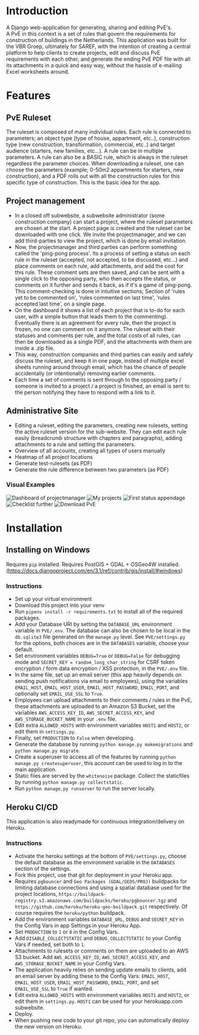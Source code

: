 # Introduction

A Django web-application for generating, sharing and editing PvE's.\
A PvE in this context is a set of rules that govern the requirements for construction of buildings in the Netherlands. This application was built for the VBR Groep, ultimately for SAREF, with the intention of creating a central platform to help clients to create projects, edit and discuss PvE requirements with each other, and generate the ending PvE PDF file with all its attachments in a quick and easy way, without the hassle of e-mailing Excel worksheets around.

# Features

## PvE Ruleset

The ruleset is composed of many individual rules. Each rule is connected to parameters; an object type (type of house, appartment, etc..), construction type (new construction, transformation, commercial, etc..) and target audience (starters, new families, etc...). A rule can be in multiple parameters. A rule can also be a BASIC rule, which is always in the ruleset regardless the parameter choices. When downloading a ruleset, one can choose the parameters (example; 0-50m2 appartments for starters, new construction), and a PDF rolls out with all the construction rules for this specific type of construction. This is the basic idea for the app.

## Project management

- In a closed off subwebsite, a subwebsite administrator (some construction company) can start a project, where the ruleset parameters are chosen at the start. A project page is created and the ruleset can be downloaded with one click. We invite the projectmanager, and we can add third-parties to view the project, which is done by email invitation.
- Now, the projectmanager and third parties can perform something called the 'ping-pong process'. Its a process of setting a status on each rule in the ruleset (accepted, not accepted, to be discussed, etc...) and place comments on each rule, add attachments, and add the cost for this rule. These comment sets are then saved, and can be sent with a single click to the opposing party, who then accepts the status, or comments on it further and sends it back, as if it's a game of ping-pong. This comment-checking is done in intuitive sections; Section of 'rules yet to be commented on', 'rules commented on last time', 'rules accepted last time', on a single page.
- On the dashboard it shows a list of each project that is to-do for each user, with a simple button that leads them to the commenting). Eventually there is an agreement for every rule, then the project is frozen, no one can comment on it anymore. The ruleset with their statuses and comments per rule, and the total costs of all rules, can then be downloaded as a single PDF, and the attachments with them are inside a .zip file.
- This way, construction companies and third parties can easily and safely discuss the ruleset, and keep it in one page, instead of multiple excel sheets running around through email, which has the chance of people accidentally (or intentionally) removing earlier comments.
- Each time a set of comments is sent through to the opposing party / someone is invited to a project / a project is finished, an email is sent to the person notifying they have to respond with a link to it.

## Administrative Site

- Editing a ruleset, editing the parameters, creating new rulesets, setting the active ruleset version for the sub-website. They can edit each rule easily (breadcrumb structure with chapters and paragraphs), adding attachments to a rule and setting the parameters.
- Overview of all accounts, creating all types of users manually
- Heatmap of all project locations
- Generate test-rulesets (as PDF)
- Generate the rule difference between two parameters (as PDF)

### Visual Examples

![Dashboard of projectmanager](/examples/DashBoardProjmanager.png)
![My projects](/examples/MijnProjecten.png)
![First status appendage](/examples/EersteStatus.png)
![Checklist further](/examples/CheckList.png)
![Download PvE](/examples/PvEDownload.png)

# Installation

## Installing on Windows

Requires `pip` installed.
Requires PostGIS + GDAL + OSGeo4W installed. (https://docs.djangoproject.com/en/3.1/ref/contrib/gis/install/#windows)

### Instructions

- Set up your virtual environment
- Download this project into your venv
- Run `pipenv install -r requirements.txt` to install all of the required packages.
- Add your Database URI by setting the `DATABASE_URL` environment variable in `PVE/.env`. The database can also be chosen to be local in the `db.sqlite3` file generated on the `manage.py` level. See `PVE/settings.py` for the options, both choices are in the `DATABASES` variable, choose your default.
- Set environment variables `DEBUG=True` or `DEBUG=False` for debugging mode and `SECRET_KEY = random_long_char_string` for CSRF token encryption / form data encryption / XSS protection, in the `PVE/.env` file.
- In the same file, set up an email server (this app heavily depends on sending push notifications via email to employees), using the variables `EMAIL_HOST`, `EMAIL_HOST_USER`, `EMAIL_HOST_PASSWORD`, `EMAIL_PORT`, and optionally set `EMAIL_USE_SSL` to `True`.
- Employees can upload attachments to their comments / rules in the PvE, these attachments are uploaded to an Amazon S3 Bucket, set the variables `AWS_ACCESS_KEY_ID`, `AWS_SECRET_ACCESS_KEY`, and `AWS_STORAGE_BUCKET_NAME` in your `.env` file.
- Edit extra `ALLOWED_HOSTS` with environment variables `HOST1` and `HOST2`, or edit them in `settings.py`.
- Finally, set `PRODUCTION` to `False` when developing.
- Generate the database by running `python manage.py makemigrations` and `python manage.py migrate`.
- Create a superuser to access all of the features by running `python manage.py createsuperuser`, this account can be used to log in to the main application.
- Static files are served by the `whitenoise` package. Collect the staticfiles by running `python manage.py collectstatic`.
- Run `python manage.py runserver` to run the server locally.

## Heroku CI/CD

This application is also readymade for continuous integration/delivery on Heroku.

### Instructions

- Activate the heroku settings at the bottom of `PVE/settings.py`, choose the default database as the environment variable in the `DATABASES` section of the settings.
- Fork this project, use that git for deployment in your Heroku app.
- Requires `pgbouncer` and `Geo Packages (GDAL/GEOS/PROJ)` buildpacks for limiting database connections and using a spatial database used for the project locations, `https://buildpack-registry.s3.amazonaws.com/buildpacks/heroku/pgbouncer.tgz` and `https://github.com/heroku/heroku-geo-buildpack.git` respectively. Of course requires the `heroku/python` buildpack.
- Add the environment variables `DATABASE_URL`, `DEBUG` and `SECRET_KEY` in the Config Vars in app Settings in your Heroku App.
- Set `PRODUCTION` to `1` or `0` in the Config Vars.
- Add `DISABLE_COLLECTSTATIC` and `DEBUG_COLLECTSTATIC` to your Config Vars if needed, set both to `1`.
- Attachments to rulesets or comments on them are uploaded to an AWS S3 bucket. Add `AWS_ACCESS_KEY_ID`, `AWS_SECRET_ACCESS_KEY`, and `AWS_STORAGE_BUCKET_NAME` in your Config Vars.
- The application heavily relies on sending update emails to clients, add an email server by adding these to the Config Vars: `EMAIL_HOST`, `EMAIL_HOST_USER`, `EMAIL_HOST_PASSWORD`, `EMAIL_PORT`, and set `EMAIL_USE_SSL` to `True` if wanted.
- Edit extra `ALLOWED_HOSTS` with environment variables `HOST1` and `HOST2`, or edit them in `settings.py`. `HOST1` can be used for your herokuapp.com subwebsite.
- Deploy.
- When pushing new code to your git repo, you can automatically deploy the new version on Heroku.
